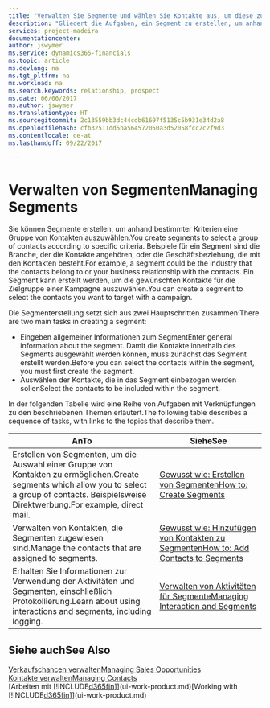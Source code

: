 ```yaml
---
title: "Verwalten Sie Segmente und wählen Sie Kontakte aus, um diese zu berücksichtigen| Microsoft Docs"
description: "Gliedert die Aufgaben, ein Segment zu erstellen, um anhand bestimmter Kriterien eine Gruppe von Kontakten auszuwählen, zum Beispiel Kontakte in einer Branche, die Sie anvisieren möchten."
services: project-madeira
documentationcenter: 
author: jswymer
ms.service: dynamics365-financials
ms.topic: article
ms.devlang: na
ms.tgt_pltfrm: na
ms.workload: na
ms.search.keywords: relationship, prospect
ms.date: 06/06/2017
ms.author: jswymer
ms.translationtype: HT
ms.sourcegitcommit: 2c13559bb3dc44cdb61697f5135c5b931e34d2a8
ms.openlocfilehash: cfb32511dd5ba564572050a3d52058fcc2c2f9d3
ms.contentlocale: de-at
ms.lasthandoff: 09/22/2017

---
```

# <a name="managing-segments"></a><span data-ttu-id="ff6db-103">Verwalten von Segmenten</span><span class="sxs-lookup"><span data-stu-id="ff6db-103">Managing Segments</span></span>
<span data-ttu-id="ff6db-104">Sie können Segmente erstellen, um anhand bestimmter Kriterien eine Gruppe von Kontakten auszuwählen.</span><span class="sxs-lookup"><span data-stu-id="ff6db-104">You create segments to select a group of contacts according to specific criteria.</span></span> <span data-ttu-id="ff6db-105">Beispiele für ein Segment sind die Branche, der die Kontakte angehören, oder die Geschäftsbeziehung, die mit den Kontakten besteht.</span><span class="sxs-lookup"><span data-stu-id="ff6db-105">For example, a segment could be the industry that the contacts belong to or your business relationship with the contacts.</span></span> <span data-ttu-id="ff6db-106">Ein Segment kann erstellt werden, um die gewünschten Kontakte für die Zielgruppe einer Kampagne auszuwählen.</span><span class="sxs-lookup"><span data-stu-id="ff6db-106">You can create a segment to select the contacts you want to target with a campaign.</span></span>

<span data-ttu-id="ff6db-107">Die Segmenterstellung setzt sich aus zwei Hauptschritten zusammen:</span><span class="sxs-lookup"><span data-stu-id="ff6db-107">There are two main tasks in creating a segment:</span></span>

* <span data-ttu-id="ff6db-108">Eingeben allgemeiner Informationen zum Segment</span><span class="sxs-lookup"><span data-stu-id="ff6db-108">Enter general information about the segment.</span></span> <span data-ttu-id="ff6db-109">Damit die Kontakte innerhalb des Segments ausgewählt werden können, muss zunächst das Segment erstellt werden.</span><span class="sxs-lookup"><span data-stu-id="ff6db-109">Before you can select the contacts within the segment, you must first create the segment.</span></span>
* <span data-ttu-id="ff6db-110">Auswählen der Kontakte, die in das Segment einbezogen werden sollen</span><span class="sxs-lookup"><span data-stu-id="ff6db-110">Select the contacts to be included within the segment.</span></span>

<span data-ttu-id="ff6db-111">In der folgenden Tabelle wird eine Reihe von Aufgaben mit Verknüpfungen zu den beschriebenen Themen erläutert.</span><span class="sxs-lookup"><span data-stu-id="ff6db-111">The following table describes a sequence of tasks, with links to the topics that describe them.</span></span> 

| <span data-ttu-id="ff6db-112">An</span><span class="sxs-lookup"><span data-stu-id="ff6db-112">To</span></span> | <span data-ttu-id="ff6db-113">Siehe</span><span class="sxs-lookup"><span data-stu-id="ff6db-113">See</span></span> |
| --- | --- |
| <span data-ttu-id="ff6db-114">Erstellen von Segmenten, um die Auswahl einer Gruppe von Kontakten zu ermöglichen.</span><span class="sxs-lookup"><span data-stu-id="ff6db-114">Create segments which allow you to select a group of contacts.</span></span> <span data-ttu-id="ff6db-115">Beispielsweise Direktwerbung.</span><span class="sxs-lookup"><span data-stu-id="ff6db-115">For example, direct mail.</span></span> |[<span data-ttu-id="ff6db-116">Gewusst wie: Erstellen von Segmenten</span><span class="sxs-lookup"><span data-stu-id="ff6db-116">How to: Create Segments</span></span>](marketing-how-create-segment.md) |
| <span data-ttu-id="ff6db-117">Verwalten von Kontakten, die Segmenten zugewiesen sind.</span><span class="sxs-lookup"><span data-stu-id="ff6db-117">Manage the contacts that are assigned to segments.</span></span> |[<span data-ttu-id="ff6db-118">Gewusst wie: Hinzufügen von Kontakten zu Segmenten</span><span class="sxs-lookup"><span data-stu-id="ff6db-118">How to: Add Contacts to Segments</span></span>](marketing-add-contact-segment.md) |
| <span data-ttu-id="ff6db-119">Erhalten Sie Informationen zur Verwendung der Aktivitäten und Segmenten, einschließlich Protokollierung.</span><span class="sxs-lookup"><span data-stu-id="ff6db-119">Learn about using interactions and segments, including logging.</span></span> |[<span data-ttu-id="ff6db-120">Verwalten von Aktivitäten für Segmente</span><span class="sxs-lookup"><span data-stu-id="ff6db-120">Managing Interaction and Segments</span></span>](marketing-interaction-segments.md) |

## <a name="see-also"></a><span data-ttu-id="ff6db-121">Siehe auch</span><span class="sxs-lookup"><span data-stu-id="ff6db-121">See Also</span></span>
[<span data-ttu-id="ff6db-122">Verkaufschancen verwalten</span><span class="sxs-lookup"><span data-stu-id="ff6db-122">Managing Sales Opportunities</span></span>](marketing-manage-sales-opportunities.md)  
[<span data-ttu-id="ff6db-123">Kontakte verwalten</span><span class="sxs-lookup"><span data-stu-id="ff6db-123">Managing Contacts</span></span>](marketing-contacts.md)  
<span data-ttu-id="ff6db-124">[Arbeiten mit [!INCLUDE[d365fin](includes/d365fin_md.md)]](ui-work-product.md)</span><span class="sxs-lookup"><span data-stu-id="ff6db-124">[Working with [!INCLUDE[d365fin](includes/d365fin_md.md)]](ui-work-product.md)</span></span>

